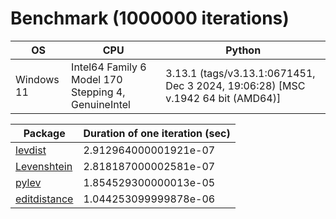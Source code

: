 # Benchmark (1000000 iterations)

| OS | CPU | Python |
| -- | --- | ------ |
| Windows 11 | Intel64 Family 6 Model 170 Stepping 4, GenuineIntel | 3.13.1 (tags/v3.13.1:0671451, Dec  3 2024, 19:06:28) [MSC v.1942 64 bit (AMD64)] |

| Package | Duration of one iteration (sec) |
| ------- | ------------------------- |
| [levdist](https://pypi.org/project/levdist/) | 2.912964000001921e-07 |
| [Levenshtein](https://pypi.org/project/levenshtein/) | 2.818187000002581e-07 |
| [pylev](https://pypi.org/project/pylev/) | 1.854529300000013e-05 |
| [editdistance](https://pypi.org/project/editdistance/) | 1.044253099999878e-06 |
